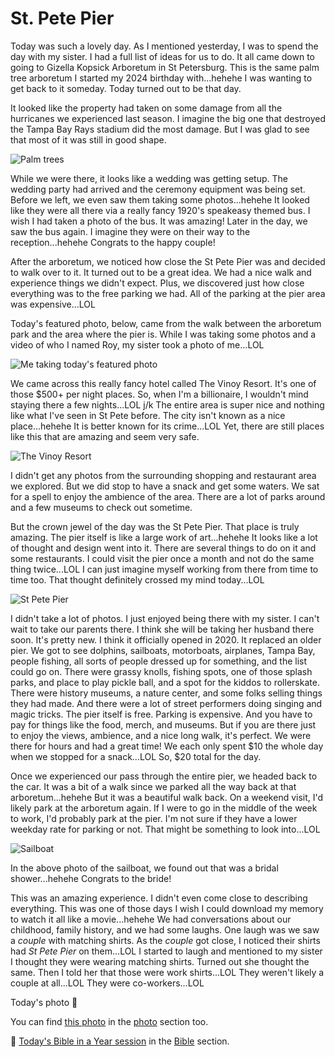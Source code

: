 # St. Pete Pier

Today was such a lovely day. As I mentioned yesterday, I was to spend the day with my sister. I had a full list of ideas for us to do. It all came down to going to Gizella Kopsick Arboretum in St Petersburg. This is the same palm tree arboretum I started my 2024 birthday with...hehehe I was wanting to get back to it someday. Today turned out to be that day.

It looked like the property had taken on some damage from all the hurricanes we experienced last season. I imagine the big one that destroyed the Tampa Bay Rays stadium did the most damage. But I was glad to see that most of it was still in good shape.

![Palm trees](./media/IMG_7224.jpeg)

While we were there, it looks like a wedding was getting setup. The wedding party had arrived and the ceremony equipment was being set. Before we left, we even saw them taking some photos...hehehe It looked like they were all there via a really fancy 1920's speakeasy themed bus. I wish I had taken a photo of the bus. It was amazing! Later in the day, we saw the bus again. I imagine they were on their way to the reception...hehehe Congrats to the happy couple!

After the arboretum, we noticed how close the St Pete Pier was and decided to walk over to it. It turned out to be a great idea. We had a nice walk and experience things we didn't expect. Plus, we discovered just how close everything was to the free parking we had. All of the parking at the pier area was expensive...LOL

Today's featured photo, below, came from the walk between the arboretum park and the area where the pier is. While I was taking some photos and a video of who I named Roy, my sister took a photo of me...LOL

![Me taking today's featured photo](./media/IMG_2344.jpeg)

We came across this really fancy hotel called The Vinoy Resort. It's one of those $500+ per night places. So, when I'm a billionaire, I wouldn't mind staying there a few nights...LOL j/k The entire area is super nice and nothing like what I've seen in St Pete before. The city isn't known as a nice place...hehehe It is better known for its crime...LOL Yet, there are still places like this that are amazing and seem very safe.

![The Vinoy Resort](./media/IMG_7242.jpeg)

I didn't get any photos from the surrounding shopping and restaurant area we explored. But we did stop to have a snack and get some waters. We sat for a spell to enjoy the ambience of the area. There are a lot of parks around and a few museums to check out sometime.

But the crown jewel of the day was the St Pete Pier. That place is truly amazing. The pier itself is like a large work of art...hehehe It looks like a lot of thought and design went into it. There are several things to do on it and some restaurants. I could visit the pier once a month and not do the same thing twice...LOL I can just imagine myself working from there from time to time too. That thought definitely crossed my mind today...LOL

![St Pete Pier](./media/IMG_7262.jpeg)

I didn't take a lot of photos. I just enjoyed being there with my sister. I can't wait to take our parents there. I think she will be taking her husband there soon. It's pretty new. I think it officially opened in 2020. It replaced an older pier. We got to see dolphins, sailboats, motorboats, airplanes, Tampa Bay, people fishing, all sorts of people dressed up for something, and the list could go on. There were grassy knolls, fishing spots, one of those splash parks, and place to play pickle ball, and a spot for the kiddos to rollerskate. There were history museums, a nature center, and some folks selling things they had made. And there were a lot of street performers doing singing and magic tricks. The pier itself is free. Parking is expensive. And you have to pay for things like the food, merch, and museums. But if you are there just to enjoy the views, ambience, and a nice long walk, it's perfect. We were there for hours and had a great time! We each only spent $10 the whole day when we stopped for a snack...LOL So, $20 total for the day.

Once we experienced our pass through the entire pier, we headed back to the car. It was a bit of a walk since we parked all the way back at that arboretum...hehehe But it was a beautiful walk back. On a weekend visit, I'd likely park at the arboretum again. If I were to go in the middle of the week to work, I'd probably park at the pier. I'm not sure if they have a lower weekday rate for parking or not. That might be something to look into...LOL

![Sailboat](./media/IMG_7259.jpeg)

In the above photo of the sailboat, we found out that was a bridal shower...hehehe Congrats to the bride!

This was an amazing experience. I didn't even come close to describing everything. This was one of those days I wish I could download my memory to watch it all like a movie...hehehe We had conversations about our childhood, family history, and we had some laughs. One laugh was we saw a *couple* with matching shirts. As the *couple* got close, I noticed their shirts had *St Pete Pier* on them...LOL I started to laugh and mentioned to my sister I thought they were wearing matching shirts. Turned out she thought the same. Then I told her that those were work shirts...LOL They weren't likely a couple at all...LOL They were co-workers...LOL

Today's photo 📸

<!--@include: @/photos/photo-a-day/2025/03/29.md{3,}-->

You can find [this photo](/photos/photo-a-day/2025/03/29) in the [photo](/photos/) section too.

📖 [Today's Bible in a Year session](/bible/plans/bible-in-a-year/03/29) in the [Bible](/bible/) section.